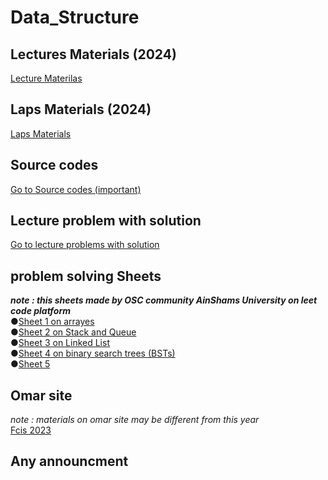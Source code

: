 # Data_Structure

## Lectures Materials (2024)
[Lecture Materilas](https://drive.google.com/drive/folders/1ys7b1vqzhiCk4feT5TS8FqRi9QfZv611?fbclid=IwAR2h4LjZ_T-0_k3DLqE3878kh0k4a1aRgH5_6OB0H_Cmjh3tFuXxDGLWmhE)<br />
## Laps Materials (2024)
[Laps Materials](https://teams.microsoft.com/_#/school/files/General?threadId=19:uj6J9aFo6UO4WxEB_DXUZ4xl8cDT_YHb-ZQYaYoWCqo1@thread.tacv2&ctx=channel&rootfolder=%252Fsites%252FDS2022%252FShared%2520Documents%252FGeneral%252Flabs)<br />

## Source codes
[Go to Source codes (important)](https://github.com/Abdelrhman-Sayed70/Data_Structure/tree/main/Sources)<br />

## Lecture problem with solution
[Go to lecture problems with solution](https://github.com/Abdelrhman-Sayed70/Data_Structure/tree/main/Lectures%20problems%20with%20solution)
## problem solving Sheets
***note : this sheets made by OSC community AinShams University on leet code platform***<br />
●[Sheet 1 on arrayes](https://leetcode.com/list/9rbyjeyv/)<br />
●[Sheet 2 on Stack and Queue](https://leetcode.com/list/9nmislwj/)<br />
●[Sheet 3 on Linked List](https://leetcode.com/list/9delnpat/)<br />
●[Sheet 4 on binary search trees (BSTs)](https://leetcode.com/list/9dcfe4re/)<br />
●[Sheet 5 ](https://leetcode.com/list/90w00rk6/)<br />
## Omar site
*note : materials on omar site may be different from this year*<br />
[Fcis 2023 ](https://fcis2023.me/ds.html)<br />
## Any announcment
